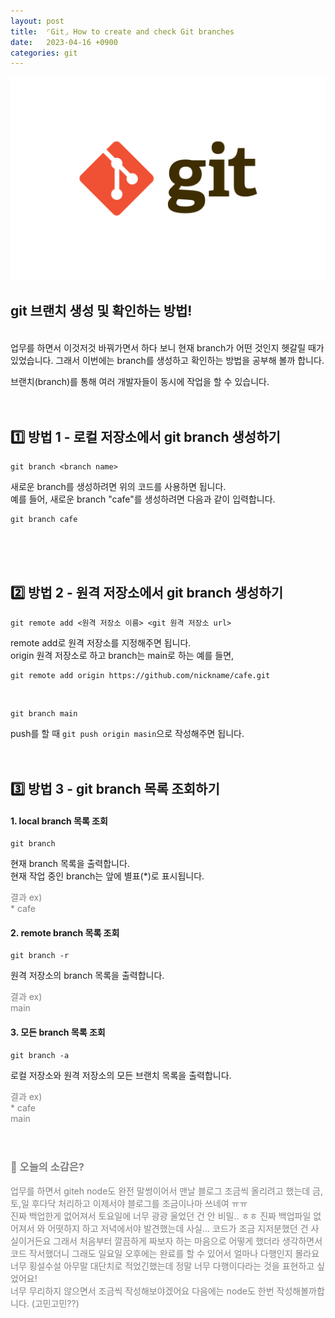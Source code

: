 ```yaml
---
layout: post
title:  ⌜Git⌟ How to create and check Git branches
date:   2023-04-16 +0900
categories: git
---
```


<!-- 똑같은 카테고리여서 post 4 사진 그대로 가져왔음-->
<center>
  <img src="https://github.com/201960003/study_blog/blob/main/img/post4/git.png?raw=true" alt="main 사진">
</center>

## git 브랜치 생성 및 확인하는 방법!

<br>
업무를 하면서 이것저것 바꿔가면서 하다 보니 현재 branch가 어떤 것인지 헷갈릴 때가 있었습니다.
그래서 이번에는 branch를 생성하고 확인하는 방법을 공부해 볼까 합니다.


브랜치(branch)를 통해 여러 개발자들이 동시에 작업을 할 수 있습니다. 
<br>
<br>
<br>

## 1️⃣ 방법 1 -  로컬 저장소에서 git branch 생성하기 

```
git branch <branch name>
```
새로운 branch를 생성하려면 위의 코드를 사용하면 됩니다.
<br>
예를 들어, 새로운 branch "cafe"를 생성하려면 다음과 같이 입력합니다.
<br>

```
git branch cafe
```
<br>
<br>
<br>

## 2️⃣ 방법 2 - 원격 저장소에서 git branch 생성하기

```
git remote add <원격 저장소 이름> <git 원격 저장소 url>
```

remote add로 원격 저장소를 지정해주면 됩니다.
<br>
origin 원격 저장소로 하고 branch는 main로 하는 예를 들면, 

```
git remote add origin https://github.com/nickname/cafe.git
```
<br>

```
git branch main
```

push를 할 때 <code>git push origin masin</code>으로 작성해주면 됩니다.
<br>
<br>
<br>



## 3️⃣ 방법 3 - git branch 목록 조회하기

#### 1. local branch 목록 조회

``` 
git branch
```

현재 branch 목록을 출력합니다.<br>
현재 작업 중인 branch는 앞에 별표(*)로 표시됩니다.


<span style='color:grey;'>
결과 ex)<br>
* cafe
</span>
<br>

#### 2. remote branch 목록 조회

``` 
git branch -r
```

원격 저장소의 branch 목록을 출력합니다.

<span style='color:grey;'>
결과 ex)<br>
 main
</span>


#### 3. 모든 branch 목록 조회

``` 
git branch -a
```

로컬 저장소와 원격 저장소의 모든 브랜치 목록을 출력합니다.

<span style='color:grey;'>
결과 ex)<br>
* cafe<br>
  main
<span>
<br>
<br>
<br>





### 🧐 오늘의 소감은?
업무를 하면서 giteh node도 완전 말썽이어서 맨날 블로그 조금씩 올리려고 했는데 금,토,일 후다닥 처리하고 이제서야 블로그를 조금이나마 쓰네여 ㅠㅠ<br>
진짜 백업한게 없어져서 토요일에 너무 광광 울었던 건 안 비밀.. ㅎㅎ 진짜 백업파일 없어져서 와 어떳하지 하고 저녁에서야 발견했는데 사실... 코드가 조금 지저분했던 건 사실이거든요 그래서 처음부터 깔끔하게 짜보자 하는 마음으로 어떻게 했더라 생각하면서 코드 작서했더니 그래도 일요일 오후에는 완료를 할 수 있어서 얼마나 다행인지 몰라요<br>
너무 횡설수설 아무말 대단치로 적었긴했는데 정말 너무 다행이다라는 것을 표현하고 싶었어요!<br>
너무 무리하지 않으면서 조금씩 작성해보야겠어요 다음에는 node도 한번 작성해볼까합니다. (고민고민??)

